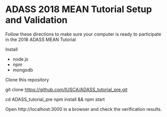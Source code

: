# ADASS 2018 MEAN Tutorial Setup and Validation

Follow these directions to make sure your computer is ready to participate in the 2018 ADASS MEAN Tutorial

Install
* node.js
* npm
* mongodb

Clone this repository

git clone https://github.com/IUSCA/ADASS_tutorial_pre.git

cd ADASS_tutorial_pre
npm install && npm start

Open http://localhost:3000 in a browser and check the verification results.
